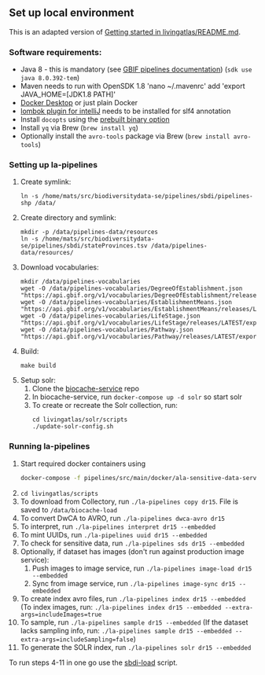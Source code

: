 ## Set up local environment
This is an adapted version of [Getting started in livingatlas/README.md](../livingatlas/README.md#Getting+started). 

### Software requirements:
* Java 8 - this is mandatory (see [GBIF pipelines documentation](https://github.com/gbif/pipelines#about-the-project)) (`sdk use java 8.0.392-tem`)
* Maven needs to run with OpenSDK 1.8
  'nano ~/.mavenrc' add 'export JAVA_HOME=[JDK1.8 PATH]'
* [Docker Desktop](https://www.docker.com/products/docker-desktop) or just plain Docker
* [lombok plugin for intelliJ](https://projectlombok.org/setup/intellij) needs to be installed for slf4 annotation
* Install `docopts` using the [prebuilt binary option](https://github.com/docopt/docopts#pre-built-binaries)
* Install `yq` via Brew (`brew install yq`)
* Optionally install the `avro-tools` package via Brew (`brew install avro-tools`)

### Setting up la-pipelines
1. Create symlink:
    ```
    ln -s /home/mats/src/biodiversitydata-se/pipelines/sbdi/pipelines-shp /data/
    ```
1. Create directory and symlink:
    ```
    mkdir -p /data/pipelines-data/resources
    ln -s /home/mats/src/biodiversitydata-se/pipelines/sbdi/stateProvinces.tsv /data/pipelines-data/resources/
    ```
2. Download vocabularies:
    ```
    mkdir /data/pipelines-vocabularies
    wget -O /data/pipelines-vocabularies/DegreeOfEstablishment.json "https://api.gbif.org/v1/vocabularies/DegreeOfEstablishment/releases/LATEST/export"
    wget -O /data/pipelines-vocabularies/EstablishmentMeans.json "https://api.gbif.org/v1/vocabularies/EstablishmentMeans/releases/LATEST/export"
    wget -O /data/pipelines-vocabularies/LifeStage.json "https://api.gbif.org/v1/vocabularies/LifeStage/releases/LATEST/export"
    wget -O /data/pipelines-vocabularies/Pathway.json "https://api.gbif.org/v1/vocabularies/Pathway/releases/LATEST/export"
    ```
1. Build:
   ```
   make build
   ```
1. Setup solr:
   1. Clone the [biocache-service](https://github.com/biodiversitydata-se/biocache-service) repo
   2. In biocache-service, run `docker-compose up -d solr` so start solr
   3. To create or recreate the Solr collection, run:
       ```
       cd livingatlas/solr/scripts
       ./update-solr-config.sh
       ```

### Running la-pipelines
1. Start required docker containers using
    ```bash
    docker-compose -f pipelines/src/main/docker/ala-sensitive-data-service.yml up -d
    ```
1. `cd livingatlas/scripts`
1. To download from Collectory, run `./la-pipelines copy dr15`. File is saved to `/data/biocache-load`
1. To convert DwCA to AVRO, run `./la-pipelines dwca-avro dr15`
1. To interpret, run `./la-pipelines interpret dr15 --embedded`
1. To mint UUIDs, run `./la-pipelines uuid dr15 --embedded`
1. To check for sensitive data, run `./la-pipelines sds dr15 --embedded`
1. Optionally, if dataset has images  (don't run against production image service):
   1. Push images to image service, run `./la-pipelines image-load dr15 --embedded`
   1. Sync from image service, run `./la-pipelines image-sync dr15 --embedded`
1. To create index avro files, run `./la-pipelines index dr15 --embedded` (To index images, run: `./la-pipelines index dr15 --embedded --extra-args=includeImages=true` 
1. To sample, run `./la-pipelines sample dr15 --embedded` (If the dataset lacks sampling info, run: `./la-pipelines sample dr15 --embedded --extra-args=includeSampling=false`)
1. To generate the SOLR index, run `./la-pipelines solr dr15 --embedded`

To run steps 4-11 in one go use the [sbdi-load](../livingatlas/scripts/sbdi-load) script.

